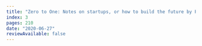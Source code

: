 ```yaml
---
title: "Zero to One: Notes on startups, or how to build the future by Peter Thiel"
index: 3
pages: 210
date: "2020-06-27"
reviewAvailable: false
---
```



